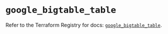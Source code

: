 # `google_bigtable_table`

Refer to the Terraform Registry for docs: [`google_bigtable_table`](https://registry.terraform.io/providers/hashicorp/google/5.28.0/docs/resources/bigtable_table).
